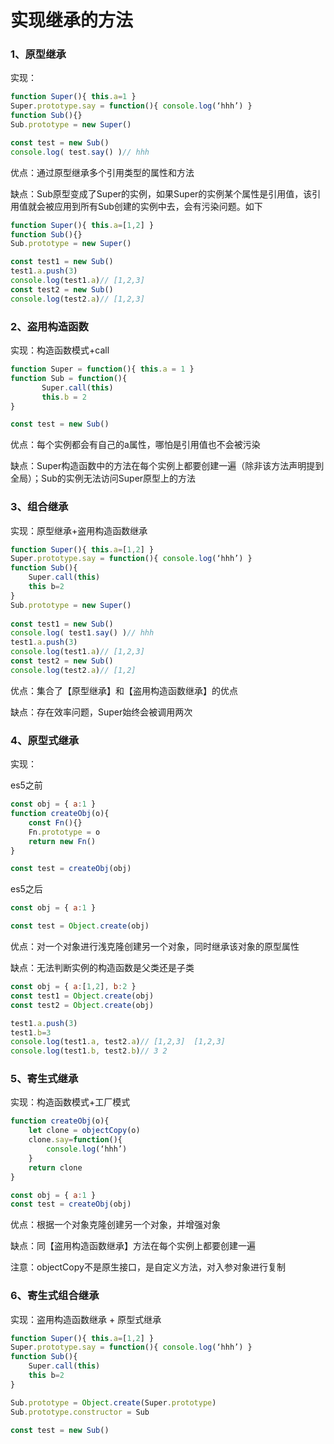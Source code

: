 # 实现继承的方法



### 1、原型继承

实现：

```js
function Super(){ this.a=1 }
Super.prototype.say = function(){ console.log(‘hhh’) }
function Sub(){}
Sub.prototype = new Super()

const test = new Sub()
console.log( test.say() )// hhh
```

优点：通过原型继承多个引用类型的属性和方法

缺点：Sub原型变成了Super的实例，如果Super的实例某个属性是引用值，该引用值就会被应用到所有Sub创建的实例中去，会有污染问题。如下

```js
function Super(){ this.a=[1,2] }
function Sub(){}
Sub.prototype = new Super()

const test1 = new Sub()
test1.a.push(3)
console.log(test1.a)// [1,2,3]
const test2 = new Sub()
console.log(test2.a)// [1,2,3]
```

### 2、盗用构造函数

实现：构造函数模式+call

```js
function Super = function(){ this.a = 1 }
function Sub = function(){
       Super.call(this)
       this.b = 2
}

const test = new Sub() 
```

优点：每个实例都会有自己的a属性，哪怕是引用值也不会被污染

缺点：Super构造函数中的方法在每个实例上都要创建一遍（除非该方法声明提到全局）；Sub的实例无法访问Super原型上的方法

### 3、组合继承

实现：原型继承+盗用构造函数继承

```js
function Super(){ this.a=[1,2] }
Super.prototype.say = function(){ console.log(‘hhh’) }
function Sub(){
    Super.call(this)
    this b=2
}
Sub.prototype = new Super()
 
const test1 = new Sub()
console.log( test1.say() )// hhh
test1.a.push(3)
console.log(test1.a)// [1,2,3]
const test2 = new Sub()
console.log(test2.a)// [1,2]
```

优点：集合了【原型继承】和【盗用构造函数继承】的优点

缺点：存在效率问题，Super始终会被调用两次

### 4、原型式继承

实现：

es5之前

```js
const obj = { a:1 }
function createObj(o){
    const Fn(){}
    Fn.prototype = o
    return new Fn()
}

const test = createObj(obj)
```

es5之后

```js
const obj = { a:1 }

const test = Object.create(obj)
```

优点：对一个对象进行浅克隆创建另一个对象，同时继承该对象的原型属性

缺点：无法判断实例的构造函数是父类还是子类

```js
const obj = { a:[1,2], b:2 }
const test1 = Object.create(obj)
const test2 = Object.create(obj)

test1.a.push(3)
test1.b=3
console.log(test1.a, test2.a)// [1,2,3]  [1,2,3]
console.log(test1.b, test2.b)// 3 2
```

### 5、寄生式继承

实现：构造函数模式+工厂模式

```js
function createObj(o){
    let clone = objectCopy(o)
    clone.say=function(){
        console.log(‘hhh’)
    }
    return clone
}

const obj = { a:1 }
const test = createObj(obj)
```

优点：根据一个对象克隆创建另一个对象，并增强对象

缺点：同【盗用构造函数继承】方法在每个实例上都要创建一遍

注意：objectCopy不是原生接口，是自定义方法，对入参对象进行复制

### 6、寄生式组合继承

实现：盗用构造函数继承 + 原型式继承

``` js
function Super(){ this.a=[1,2] }
Super.prototype.say = function(){ console.log(‘hhh’) }
function Sub(){
    Super.call(this)
    this b=2
}

Sub.prototype = Object.create(Super.prototype)
Sub.prototype.constructor = Sub

const test = new Sub()
```